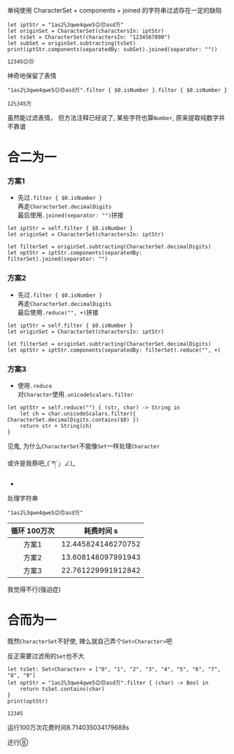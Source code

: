 单纯使用 CharacterSet + components + joined 的字符串过滤存在一定的缺陷

```
let iptStr = "1as2⅚3qwe4qwe5😊😞asd万"
let originSet = CharacterSet(charactersIn: iptStr)
let tsSet = CharacterSet(charactersIn: "1234567890")
let subSet = originSet.subtracting(tsSet)
print(iptStr.components(separatedBy: subSet).joined(separator: ""))
```

```
12345😊😞
```

神奇地保留了表情

```
"1as2⅚3qwe4qwe5😊😞asd万".filter { $0.isNumber }.filter { $0.isNumber }
```

```
12⅚345万
```

虽然能过滤表情， 但方法注释已经说了, 某些字符也算`Number`, 原来提取纯数字并不靠谱

# 合二为一

### 方案1

- 先过`.filter { $0.isNumber }`  
  再走`CharacterSet.decimalDigits`  
  最后使用`.joined(separator: "")`拼接


```
let iptStr = self.filter { $0.isNumber }
let originSet = CharacterSet(charactersIn: iptStr)

let filterSet = originSet.subtracting(CharacterSet.decimalDigits)
let optStr = iptStr.components(separatedBy: filterSet).joined(separator: "")
```

### 方案2

-  先过`.filter { $0.isNumber }`  
   再走`CharacterSet.decimalDigits`  
   最后使用`.reduce("", +)`拼接

```
let iptStr = self.filter { $0.isNumber }
let originSet = CharacterSet(charactersIn: iptStr)

let filterSet = originSet.subtracting(CharacterSet.decimalDigits)
let optStr = iptStr.components(separatedBy: filterSet).reduce("", +)
```

### 方案3

- 使用`.reduce`  
  对`Character`使用`.unicodeScalars.filter`

```
let optStr = self.reduce("") { (str, char) -> String in
    let ch = char.unicodeScalars.filter({ CharacterSet.decimalDigits.contains($0) })
    return str + String(ch)
}
```

见鬼, 为什么`CharacterSet`不能像`Set`一样处理`Character`

或许是我蔡吧\_(ˊཀˋ」∠)_

-

处理字符串

```
"1as2⅚3qwe4qwe5😊😞asd万"
```

循环 100万次 | 耗费时间 s |
:-----:|:-----:
方案1 | 12.445824146270752
方案2 | 13.608148097991943
方案3 | 22.761229991912842

我觉得不行(强迫症)

# 合而为一

既然`CharacterSet`不好使, 辣么就自己弄个`Set<Character>`吧

反正需要过滤用的`Set`也不大

```
let tsSet: Set<Character> = ["0", "1", "2", "3", "4", "5", "6", "7", "8", "9"]
let optStr = "1as2⅚3qwe4qwe5😊😞asd万".filter { (char) -> Bool in
    return tsSet.contains(char)
}
print(optStr)
```

```
12345
```

运行100万次花费时间8.714035034179688s

还行⑧
